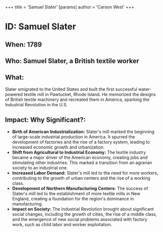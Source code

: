 +++
 title = 'Samuel Slater'
[params]
	author = 'Carson West'
+++
# ID: Samuel Slater

## When: 1789

## Who: Samuel Slater, a British textile worker

## What:
Slater emigrated to the United States and built the first successful water-powered textile mill in Pawtucket, Rhode Island. He memorized the designs of British textile machinery and recreated them in America, sparking the Industrial Revolution in the U.S.

## Impact: Why Significant?:
* **Birth of American Industrialization:** Slater's mill marked the beginning of large-scale industrial production in America. It spurred the development of factories and the rise of a factory system, leading to increased economic growth and urbanization.
* **Shift from Agricultural to Industrial Economy:** The textile industry became a major driver of the American economy, creating jobs and stimulating other industries. This marked a transition from an agrarian society to an industrial one.
* **Increased Labor Demand:** Slater's mill led to the need for more workers, contributing to the growth of urban centers and the rise of a working class.
* **Development of Northern Manufacturing Centers:** The success of Slater's mill led to the establishment of more textile mills in New England, creating a foundation for the region's dominance in manufacturing.
* **Impact on Society:** The Industrial Revolution brought about significant social changes, including the growth of cities, the rise of a middle class, and the emergence of new social problems associated with factory work, such as child labor and worker exploitation. 
